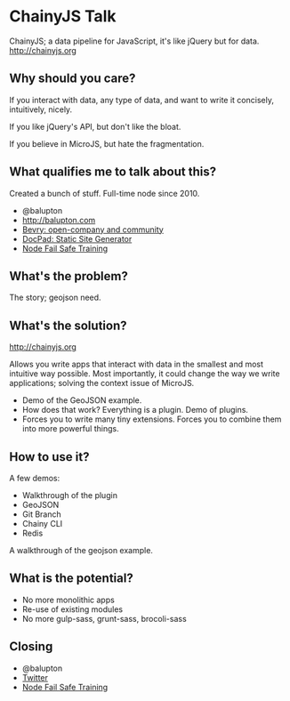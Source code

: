 # ChainyJS Talk

ChainyJS; a data pipeline for JavaScript, it's like jQuery but for data.
http://chainyjs.org


## Why should you care?
If you interact with data, any type of data, and want to write it concisely, intuitively, nicely.

If you like jQuery's API, but don't like the bloat.

If you believe in MicroJS, but hate the fragmentation.


## What qualifies me to talk about this?
Created a bunch of stuff. Full-time node since 2010.

- @balupton
- http://balupton.com
- [Bevry: open-company and community](http://bevry.me)
- [DocPad: Static Site Generator](http://docpad.org)
- [Node Fail Safe Training](https://ti.to/bevry/nodefailsafe)


## What's the problem?
The story; geojson need.


## What's the solution?
http://chainyjs.org

Allows you write apps that interact with data in the smallest and most intuitive way possible. Most importantly, it could change the way we write applications; solving the context issue of MicroJS.

- Demo of the GeoJSON example.
- How does that work? Everything is a plugin. Demo of plugins.
- Forces you to write many tiny extensions. Forces you to combine them into more powerful things.


## How to use it?

A few demos:

- Walkthrough of the plugin
- GeoJSON
- Git Branch
- Chainy CLI
- Redis

A walkthrough of the geojson example.


## What is the potential?

- No more monolithic apps
- Re-use of existing modules
- No more gulp-sass, grunt-sass, brocoli-sass



## Closing

- @balupton
- [Twitter](https://twitter.com/balupton)
- [Node Fail Safe Training](https://ti.to/bevry/nodefailsafe)

